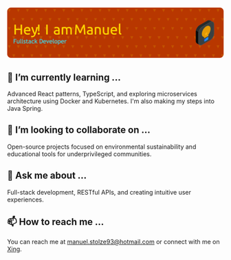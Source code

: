 ![Header](./docs/images/github-header-image.png)

[//]: # (## 🔭 I'm currently working on ...)

## 🌱 I’m currently learning ...
Advanced React patterns, TypeScript, and exploring microservices architecture using Docker and Kubernetes. 
I'm also making my steps into Java Spring.

## 👯 I’m looking to collaborate on ...
Open-source projects focused on environmental sustainability and educational tools for underprivileged communities.

## 💬 Ask me about ...
Full-stack development, RESTful APIs, and creating intuitive user experiences.

## 📫 How to reach me ...
You can reach me at manuel.stolze93@hotmail.com or connect with me on [Xing](https://www.xing.com/profile/Manuel_Stolze2).


<!--
**manuelstolze/manuelstolze** is a ✨ _special_ ✨ repository because its `README.md` (this file) appears on your GitHub profile.

Here are some ideas to get you started:

- 🔭 I’m currently working on ...
- 🌱 I’m currently learning ...
- 👯 I’m looking to collaborate on ...
- 🤔 I’m looking for help with ...
- 💬 Ask me about ...
- 📫 How to reach me: ...
- 😄 Pronouns: ...
- ⚡ Fun fact: ...
-->

